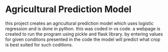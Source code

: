 # Agricultural Prediction Model
this project creates an agricultural prediction model which uses logistic regression and is done in python.
this was coded in vs code.
a webpage is created to run the program using pickle and flask library.
by entering values for given conditons presented in the code the model will predict what crop is best suited for such coditions.
